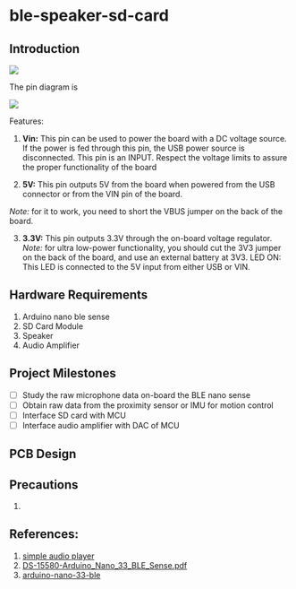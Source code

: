 # ble-speaker-sd-card

## Introduction

![](https://www.etechnophiles.com/wp-content/uploads/2021/01/component.jpg?ezimgfmt=ng:webp/ngcb40)

The pin diagram is

![](https://www.etechnophiles.com/wp-content/uploads/2021/01/Nano-BLE-Sense-pinout.jpg?ezimgfmt=ng:webp/ngcb40)

Features:

1. **Vin:** This pin can be used to power the board with a DC voltage source. If the power is fed through this pin, the USB power source is disconnected. This pin is an INPUT. Respect the voltage limits to assure the proper functionality of the board

2. **5V:** This pin outputs 5V from the board when powered from the USB connector or from the VIN pin of the board.

_Note:_ for it to work, you need to short the VBUS jumper on the back of the board.

3. **3.3V:** This pin outputs 3.3V through the on-board voltage regulator. _Note:_ for ultra low-power functionality, you should cut the 3V3 jumper on the back of the board, and use an external battery at 3V3.
LED ON: This LED is connected to the 5V input from either USB or VIN.

## Hardware Requirements

1. Arduino nano ble sense
2. SD Card Module
3. Speaker
4. Audio Amplifier


## Project Milestones

- [ ] Study the raw microphone data on-board the BLE nano sense
- [ ] Obtain raw data from the proximity sensor or IMU for motion control
- [ ] Interface SD card with MCU
- [ ] Interface audio amplifier with DAC of MCU

## PCB Design

## Precautions

1.

## References:

1. [simple audio player](https://www.arduino.cc/en/Tutorial/SimpleAudioPlayer)
2. [DS-15580-Arduino_Nano_33_BLE_Sense.pdf](https://cdn.sparkfun.com/assets/0/d/8/4/9/DS-15580-Arduino_Nano_33_BLE_Sense.pdf)
3. [arduino-nano-33-ble](https://store.arduino.cc/products/arduino-nano-33-ble)
